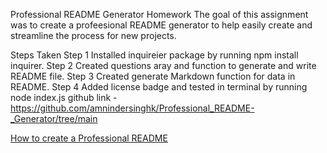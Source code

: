 Professional README Generator Homework
The goal of this assignment was to create a profeesional README generator to help easily create and streamline the process for new projects.

Steps Taken
Step 1
Installed inquireier package by running npm install inquirer.
Step 2
Created questions aray and function to generate and write README file.
Step 3
Created generate Markdown function for data in README.
Step 4
Added license badge and tested in terminal by running node index.js
 github link - https://github.com/amnindersinghk/Professional_README-_Generator/tree/main


[How to create a Professional README](https://coding-boot-camp.github.io/full-stack/github/professional-readme-guide)
